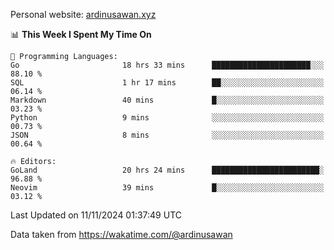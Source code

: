 Personal website: [ardinusawan.xyz](https://ardinusawan.xyz)

<!--START_SECTION:waka-->
📊 **This Week I Spent My Time On** 

```text
💬 Programming Languages: 
Go                       18 hrs 33 mins      ██████████████████████░░░   88.10 % 
SQL                      1 hr 17 mins        ██░░░░░░░░░░░░░░░░░░░░░░░   06.14 % 
Markdown                 40 mins             █░░░░░░░░░░░░░░░░░░░░░░░░   03.23 % 
Python                   9 mins              ░░░░░░░░░░░░░░░░░░░░░░░░░   00.73 % 
JSON                     8 mins              ░░░░░░░░░░░░░░░░░░░░░░░░░   00.64 % 

🔥 Editors: 
GoLand                   20 hrs 24 mins      ████████████████████████░   96.88 % 
Neovim                   39 mins             █░░░░░░░░░░░░░░░░░░░░░░░░   03.12 % 
```


 Last Updated on 11/11/2024 01:37:49 UTC
<!--END_SECTION:waka-->
Data taken from https://wakatime.com/@ardinusawan

